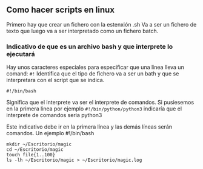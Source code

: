 ## Como hacer scripts en linux
Primero hay que crear un fichero con la estenxión .sh
Va a ser un fichero de texto que luego va a ser interpretado como un fichero batch.

### Indicativo de que es un archivo bash y que interprete lo ejecutará

Hay unos caracteres especiales para especificar que una linea lleva un comand: `#!` Identifica que el tipo de fichero va a ser un bath y que se interpretara con el script que se indica.

    #!/bin/bash

Significa que el interprete va ser el interprete de comandos. Si pusiesemos en la primera linea por ejemplo `#!/bin/python/python3` indicaría que el interprete de comandos seria python3

Este indicativo debe ir en la primera línea y las demás líneas serán comandos. Un ejemplo
#!/bin/bash

    mkdir ~/Escritorio/magic
    cd ~/Escritorio/magic
    touch file{1..100}
    ls -lh ~/Escritorio/magic > ~/Escritorio/magic.log
